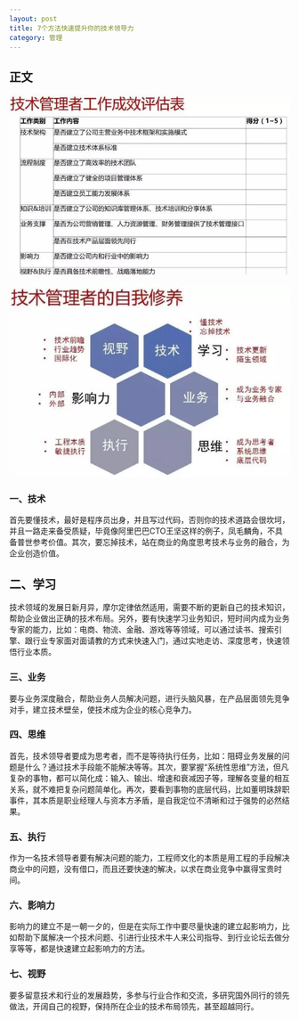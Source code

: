 ```yaml
---
layout: post
title: 7个方法快速提升你的技术领导力
category: 管理
---
```


## 正文

![](/images/tech_manangement_measure_table.jpg)




![](/images/tech_manangement_self_improvement.jpg)
### 一、技术

首先要懂技术，最好是程序员出身，并且写过代码，否则你的技术道路会很坎坷，并且一路走来备受质疑，毕竟像阿里巴巴CTO王坚这样的例子，凤毛麟角，不具备普世参考价值。其次，要忘掉技术，站在商业的角度思考技术与业务的融合，为企业创造价值。

## 二、学习

技术领域的发展日新月异，摩尔定律依然适用，需要不断的更新自己的技术知识，帮助企业做出正确的技术布局。另外，要有快速学习业务知识，短时间内成为业务专家的能力，比如：电商、物流、金融、游戏等等领域，可以通过读书、搜索引擎、跟行业专家面对面请教的方式来快速入门，通过实地走访、深度思考，快速领悟行业本质。

### 三、业务

要与业务深度融合，帮助业务人员解决问题，进行头脑风暴，在产品层面领先竞争对手，建立技术壁垒，使技术成为企业的核心竞争力。

### 四、思维

首先，技术领导者要成为思考者，而不是等待执行任务，比如：阻碍业务发展的问题是什么？通过技术手段能不能解决等等。其次，要掌握“系统性思维”方法，但凡复杂的事物，都可以简化成：输入、输出、增速和衰减因子等，理解各变量的相互关系，就不难把复杂问题简单化。再次，要看到事物的底层代码，比如董明珠辞职事件，其本质是职业经理人与资本方矛盾，是自我定位不清晰和过于强势的必然结果。

### 五、执行

作为一名技术领导者要有解决问题的能力，工程师文化的本质是用工程的手段解决商业中的问题，没有借口，而且还要快速的解决，以求在商业竞争中赢得宝贵时间。

### 六、影响力

影响力的建立不是一朝一夕的，但是在实际工作中要尽量快速的建立起影响力，比如帮助下属解决一个技术问题、引进行业技术牛人来公司指导、到行业论坛去做分享等等，都是快速建立起影响力的方法。

### 七、视野

要多留意技术和行业的发展趋势，多参与行业合作和交流，多研究国外同行的领先做法，开阔自己的视野，保持所在企业的技术布局领先，甚至超越同行。